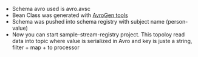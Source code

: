 ﻿- Schema avro used is avro.avsc
- Bean Class was generated with [AvroGen tools](https://www.nuget.org/packages/Confluent.Apache.Avro.AvroGen/)
- Schema was pushed into schema registry with subject name (person-value)
- Now you can start sample-stream-registry project. This topoloy read data into topic where value is serialized in Avro and key is juste a string, filter + map + to processor
